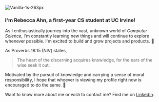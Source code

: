 ![Vanilla-1s-263px](https://user-images.githubusercontent.com/97374402/148670406-00d6c9a2-8559-489b-8d25-03244301e270.gif)

### **I'm Rebecca Ahn, a first-year CS student at UC Irvine!**
As I enthusiastically journey into the vast, unknown world of *Computer Science*, I'm constantly learning new things and will continue to explore whenever possible. I'm excited to build and grow projects and products. 🌳

As Proverbs 18:15 (NIV) states,  
> The heart of the discerning acquires knowledge, for the ears of the wise seek it out.

Motivated by the pursuit of knowledge and carrying a sense of moral responsibility, I hope that whoever is viewing my profile right now is encouraged to do the same. 💜

Want to know more about me or wish to contact me? Find me on [LinkedIn](https://www.linkedin.com/in/rebecca-ahn/).
